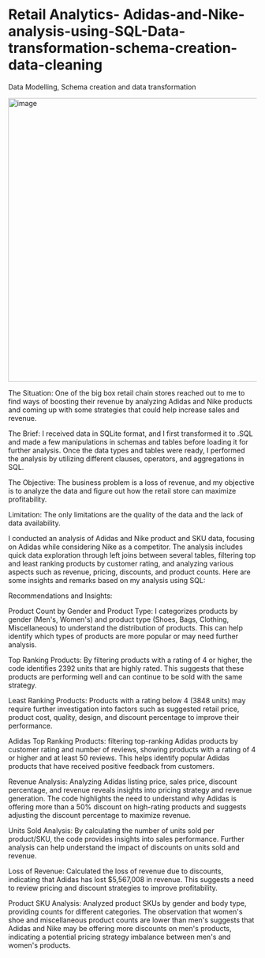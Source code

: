# Retail Analytics- Adidas-and-Nike-analysis-using-SQL-Data-transformation-schema-creation-data-cleaning

Data Modelling, Schema creation and data transformation

<img width="574" alt="image" src="https://github.com/MustafaRcodes/SQL-Project-Adidas-and-Nike-analysis-Data-transformation-schema-creation-data-cleaning/assets/150495517/96e810b7-407e-48f7-97fb-f27ee16a01e1">



The Situation: One of the big box retail chain stores reached out to me to find ways of boosting their revenue by analyzing Adidas and Nike products and coming up with some strategies that could help increase sales and revenue.

The Brief: I received data in SQLite format, and I first transformed it to .SQL and made a few manipulations in schemas and tables before loading it for further analysis. Once the data types and tables were ready, I performed the analysis by utilizing different clauses, operators, and aggregations in SQL.

The Objective: The business problem is a loss of revenue, and my objective is to analyze the data and figure out how the retail store can maximize profitability.

Limitation: The only limitations are the quality of the data and the lack of data availability.


I conducted an analysis of Adidas and Nike product and SKU data, focusing on Adidas while considering Nike as a competitor. The analysis includes quick data exploration through left joins between several tables, filtering top and least ranking products by customer rating, and analyzing various aspects such as revenue, pricing, discounts, and product counts. Here are some insights and remarks based on my analysis using SQL:

Recommendations and Insights:

Product Count by Gender and Product Type: I categorizes products by gender (Men's, Women's) and product type (Shoes, Bags, Clothing, Miscellaneous) to understand the distribution of products. This can help identify which types of products are more popular or may need further analysis.

Top Ranking Products: By filtering products with a rating of 4 or higher, the code identifies 2392 units that are highly rated. This suggests that these products are performing well and can continue to be sold with the same strategy.

Least Ranking Products: Products with a rating below 4 (3848 units) may require further investigation into factors such as suggested retail price, product cost, quality, design, and discount percentage to improve their performance.

Adidas Top Ranking Products: filtering top-ranking Adidas products by customer rating and number of reviews, showing products with a rating of 4 or higher and at least 50 reviews. This helps identify popular Adidas products that have received positive feedback from customers.

Revenue Analysis: Analyzing Adidas listing price, sales price, discount percentage, and revenue reveals insights into pricing strategy and revenue generation. The code highlights the need to understand why Adidas is offering more than a 50% discount on high-rating products and suggests adjusting the discount percentage to maximize revenue.

Units Sold Analysis: By calculating the number of units sold per product/SKU, the code provides insights into sales performance. Further analysis can help understand the impact of discounts on units sold and revenue.

Loss of Revenue: Calculated the loss of revenue due to discounts, indicating that Adidas has lost $5,567,008 in revenue. This suggests a need to review pricing and discount strategies to improve profitability.

Product SKU Analysis: Analyzed product SKUs by gender and body type, providing counts for different categories. The observation that women's shoe and miscellaneous product counts are lower than men's suggests that Adidas and Nike may be offering more discounts on men's products, indicating a potential pricing strategy imbalance between men's and women's products.
